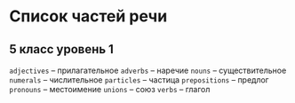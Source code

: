 # Список частей речи

## 5 класс уровень 1

`adjectives` – прилагательное 
`adverbs` – наречие 
`nouns` – существительное 
`numerals` – числительное 
`particles` – частица 
`prepositions` – предлог 
`pronouns` – местоимение 
`unions` – союз 
`verbs` – глагол 
